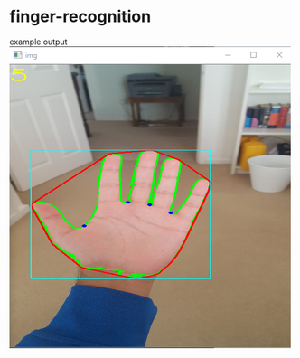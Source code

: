 # finger-recognition
example output
![example output](https://raw.githubusercontent.com/palvindersander/finger-recognition/master/exampleoutput.png?token=AFTRBFAJNGAECTUIXH3VNDK5NUMFO)
